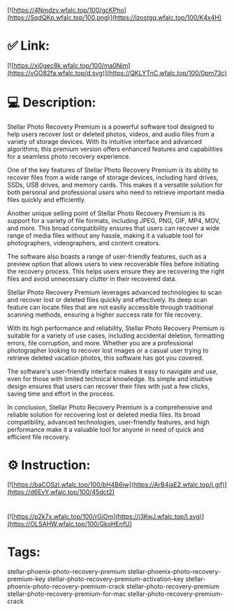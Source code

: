 [![https://4Nmdzv.wfalc.top/100/gcKPho](https://SqdQKp.wfalc.top/100.png)](https://lzostgq.wfalc.top/100/K4x4H)
# ✅ Link:
[![https://xj0gec8k.wfalc.top/100/ma0Nim](https://vGO82fa.wfalc.top/d.svg)](https://QKLYTnC.wfalc.top/100/0pm73c)
# 💻 Description:
Stellar Photo Recovery Premium is a powerful software tool designed to help users recover lost or deleted photos, videos, and audio files from a variety of storage devices. With its intuitive interface and advanced algorithms, this premium version offers enhanced features and capabilities for a seamless photo recovery experience.

One of the key features of Stellar Photo Recovery Premium is its ability to recover files from a wide range of storage devices, including hard drives, SSDs, USB drives, and memory cards. This makes it a versatile solution for both personal and professional users who need to retrieve important media files quickly and efficiently.

Another unique selling point of Stellar Photo Recovery Premium is its support for a variety of file formats, including JPEG, PNG, GIF, MP4, MOV, and more. This broad compatibility ensures that users can recover a wide range of media files without any hassle, making it a valuable tool for photographers, videographers, and content creators.

The software also boasts a range of user-friendly features, such as a preview option that allows users to view recoverable files before initiating the recovery process. This helps users ensure they are recovering the right files and avoid unnecessary clutter in their recovered data.

Stellar Photo Recovery Premium leverages advanced technologies to scan and recover lost or deleted files quickly and effectively. Its deep scan feature can locate files that are not easily accessible through traditional scanning methods, ensuring a higher success rate for file recovery.

With its high performance and reliability, Stellar Photo Recovery Premium is suitable for a variety of use cases, including accidental deletion, formatting errors, file corruption, and more. Whether you are a professional photographer looking to recover lost images or a casual user trying to retrieve deleted vacation photos, this software has got you covered.

The software's user-friendly interface makes it easy to navigate and use, even for those with limited technical knowledge. Its simple and intuitive design ensures that users can recover their files with just a few clicks, saving time and effort in the process.

In conclusion, Stellar Photo Recovery Premium is a comprehensive and reliable solution for recovering lost or deleted media files. Its broad compatibility, advanced technologies, user-friendly features, and high performance make it a valuable tool for anyone in need of quick and efficient file recovery.

# ⚙️ Instruction:
[![https://baCOSzl.wfalc.top/100/bH4B6iw](https://ArB4jaE2.wfalc.top/i.gif)](https://d6EvY.wfalc.top/100/45dct2)
#
[![https://p2k7x.wfalc.top/100/rGiOm](https://j3KwJ.wfalc.top/l.svg)](https://OLSAHW.wfalc.top/100/GkoHEnfU)
# Tags:
stellar-phoenix-photo-recovery-premium stellar-phoenix-photo-recovery-premium-key stellar-photo-recovery-premium-activation-key stellar-phoenix-photo-recovery-premium-crack stellar-photo-recovery-premium stellar-photo-recovery-premium-for-mac stellar-photo-recovery-premium-crack





